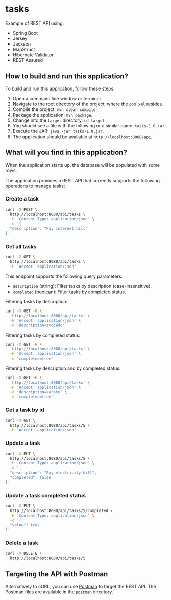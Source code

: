 # tasks

Example of REST API using:

* Spring Boot
* Jersey
* Jackson
* MapStruct
* Hibernate Validator
* REST Assured

## How to build and run this application?

To build and run this application, follow these steps:

1. Open a command line window or terminal.
1. Navigate to the root directory of the project, where the `pom.xml` resides.
1. Compile the project: `mvn clean compile`.
1. Package the application: `mvn package`.
1. Change into the `target` directory: `cd target`
1. You should see a file with the following or a similar name: `tasks-1.0.jar`.
1. Execute the JAR: `java -jar tasks-1.0.jar`.
1. The application should be available at `http://localhost:8080/api`.

## What will you find in this application?

When the application starts up, the database will be populated with some rows. 

The application provides a REST API that currently supports the following operations to manage tasks:

### Create a task

```bash
curl -X POST \
  http://localhost:8080/api/tasks \
  -H 'Content-Type: application/json' \
  -d '{
  "description": "Pay internet bill"
}'
```
### Get all tasks

```bash
curl -X GET \
  http://localhost:8080/api/tasks \
  -H 'Accept: application/json'
```

This endpoint supports the following query parameters:

- `description` (string): Filter tasks by description (case-insensitive).
- `completed` (boolean): Filter tasks by completed status.

Filtering tasks by description:

```bash
curl -X GET -G \
  'http://localhost:8080/api/tasks' \
  -H 'Accept: application/json' \
  -d 'description=avocado'
```

Filtering tasks by completed status:

```bash
curl -X GET -G \
  'http://localhost:8080/api/tasks' \
  -H 'Accept: application/json' \
  -d 'completed=true'
```

Filtering tasks by description and by completed status:

```bash
curl -X GET -G \
  'http://localhost:8080/api/tasks' \
  -H 'Accept: application/json' \
  -d 'description=karate' \
  -d 'completed=true'
```

### Get a task by id

```bash
curl -X GET \
  http://localhost:8080/api/tasks/5 \
  -H 'Accept: application/json'
```

### Update a task

```bash
curl -X PUT \
  http://localhost:8080/api/tasks/5 \
  -H 'Content-Type: application/json' \
  -d '{
  "description": "Pay electricity bill",
  "completed": false
}'
```

### Update a task completed status

```bash
curl -X PUT \
  http://localhost:8080/api/tasks/5/completed \
  -H 'Content-Type: application/json' \
  -d '{
  "value": true
}'
```

### Delete a task

```bash
curl -X DELETE \
  http://localhost:8080/api/tasks/5
```

## Targeting the API with Postman

Alternatively to cURL, you can use [Postman][] to target the REST API. The Postman files are available in the [`postman`][postman GitHub directory] directory.

[Postman]: https://www.getpostman.com/
[postman GitHub directory]: https://github.com/cassiomolin/tasks/tree/master/postman